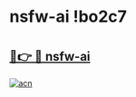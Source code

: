 # nsfw-ai !bo2c7

# <h2><a href="https://yzt2be.esa.edu.pl?title=nsfw-ai&ref=bo2c7">🔗👉 🔴 nsfw-ai</a></h2>

[![acn](https://github.com/user-attachments/assets/0f9c940e-d8b0-45ae-aac7-cd30a18b3e1c)](https://yzt2be.esa.edu.pl?title=nsfw-ai&ref=bo2c7)

